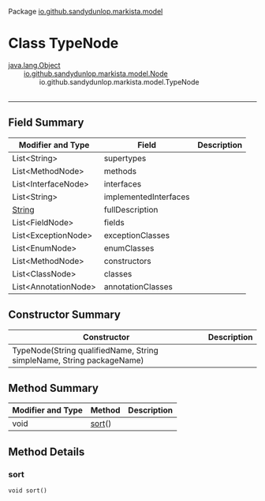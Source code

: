 Package [io.github.sandydunlop.markista.model](index.md)

# Class TypeNode
[java.lang.Object](https://docs.oracle.com/en/java/javase/24/docs/api/java.base/java/lang/Object.html)<br/>
&nbsp;&nbsp;&nbsp;&nbsp;&nbsp;&nbsp;&nbsp;&nbsp;[io.github.sandydunlop.markista.model.Node](Node.md)<br/>
&nbsp;&nbsp;&nbsp;&nbsp;&nbsp;&nbsp;&nbsp;&nbsp;&nbsp;&nbsp;&nbsp;&nbsp;&nbsp;&nbsp;&nbsp;&nbsp;io.github.sandydunlop.markista.model.TypeNode<br/>
<br/>

----


## Field Summary

| Modifier and Type                                                                            | Field                 | Description |
|----------------------------------------------------------------------------------------------|-----------------------|-------------|
| List&lt;String&gt;                                                                           | supertypes            |             |
| List&lt;MethodNode&gt;                                                                       | methods               |             |
| List&lt;InterfaceNode&gt;                                                                    | interfaces            |             |
| List&lt;String&gt;                                                                           | implementedInterfaces |             |
| [String](https://docs.oracle.com/en/java/javase/24/docs/api/java.base/java/lang/String.html) | fullDescription       |             |
| List&lt;FieldNode&gt;                                                                        | fields                |             |
| List&lt;ExceptionNode&gt;                                                                    | exceptionClasses      |             |
| List&lt;EnumNode&gt;                                                                         | enumClasses           |             |
| List&lt;MethodNode&gt;                                                                       | constructors          |             |
| List&lt;ClassNode&gt;                                                                        | classes               |             |
| List&lt;AnnotationNode&gt;                                                                   | annotationClasses     |             |

## Constructor Summary

| Constructor                                                           | Description |
|-----------------------------------------------------------------------|-------------|
| TypeNode(String qualifiedName, String simpleName, String packageName) |             |

## Method Summary

| Modifier and Type | Method          | Description |
|-------------------|-----------------|-------------|
| void              | [sort](#sort)() |             |

## Method Details

### sort

`void sort()`




